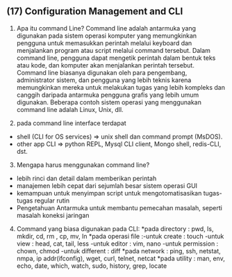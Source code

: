 ## (17) Configuration Management and CLI

1. Apa itu command Line?
Command line adalah antarmuka yang digunakan pada sistem operasi komputer yang memungkinkan pengguna untuk memasukkan perintah melalui keyboard dan menjalankan program atau script melalui command tersebut. Dalam command line, pengguna dapat mengetik perintah dalam bentuk teks atau kode, dan komputer akan menjalankan perintah tersebut. Command line biasanya digunakan oleh para pengembang, administrator sistem, dan pengguna yang lebih teknis karena memungkinkan mereka untuk melakukan tugas yang lebih kompleks dan canggih daripada antarmuka pengguna grafis yang lebih umum digunakan. Beberapa contoh sistem operasi yang menggunakan command line adalah Linux, Unix, dll.

2. pada command line interface terdapat 
- shell (CLI for OS services) => unix shell dan command prompt (MsDOS).
- other app CLI => python REPL, Mysql CLI client, Mongo shell, redis-CLI, dst.

3. Mengapa harus menggunakan command line?
- lebih rinci dan detail dalam memberikan perintah
- manajemen lebih cepat dari sejumlah besar sistem operasi GUI
- kemampuan untuk menyimpan script untuk mengotomatisasikan tugas-tugas regular rutin
- Pengetahuan Antarmuka untuk membantu pemecahan masalah, seperti masalah koneksi jaringan

4. Command yang biasa digunakan pada CLI:
*pada directory : pwd, ls, mkdir, cd, rm , cp, mv, ln
*pada operasi file :-untuk create : touch
                    -untuk view : head, cat, tail, less
                    -untuk editor : vim, nano
                    -untuk permission : chown, chmod
                    -untuk different : diff
*pada network : ping, ssh, netstat, nmpa, ip addr(ifconfig), wget, curl, telnet, netcat
*pada utility : man, env, echo, date, which, watch, sudo, history, grep, locate